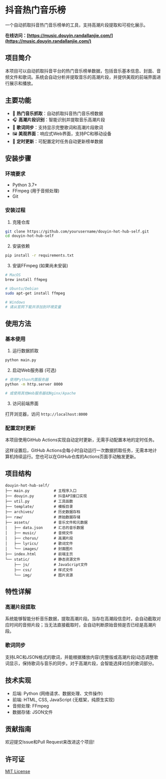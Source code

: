 # 抖音热门音乐榜

一个自动抓取抖音热门音乐榜单的工具，支持高潮片段提取和可视化展示。

**在线访问：[https://music.douyin.randallanjie.com/](https://music.douyin.randallanjie.com/)**

## 项目简介

本项目可以自动抓取抖音平台的热门音乐榜单数据，包括音乐基本信息、封面、音频文件和歌词。系统会自动分析并提取音乐的高潮片段，并提供美观的前端界面进行展示和播放。

## 主要功能

- 🎵 **热门音乐抓取**：自动抓取抖音热门音乐榜数据
- 🎧 **高潮片段识别**：智能识别并提取音乐高潮片段
- 📝 **歌词同步**：支持显示完整歌词和高潮片段歌词
- 🖼️ **美观界面**：响应式Web界面，支持PC和移动设备
- 🔄 **定时更新**：可配置定时任务自动更新榜单数据


## 安装步骤

### 环境要求

- Python 3.7+
- FFmpeg (用于音频处理)
- Git

### 安装过程

1. 克隆仓库

```bash
git clone https://github.com/yourusername/douyin-hot-hub-self.git
cd douyin-hot-hub-self
```

2. 安装依赖

```bash
pip install -r requirements.txt
```

3. 安装FFmpeg (如果尚未安装)

```bash
# MacOS
brew install ffmpeg

# Ubuntu/Debian
sudo apt-get install ffmpeg

# Windows
# 请从官网下载并添加到环境变量
```

## 使用方法

### 基本使用

1. 运行数据抓取

```bash
python main.py
```

2. 启动Web服务器 (可选)

```bash
# 使用Python内置服务器
python -m http.server 8000

# 或使用其他Web服务器如Nginx/Apache
```

3. 访问前端界面

打开浏览器，访问 `http://localhost:8000`

### 配置定时更新

本项目使用GitHub Actions实现自动定时更新，无需手动配置本地的定时任务。


这样设置后，GitHub Actions会每小时自动运行一次数据抓取任务，无需本地计算机持续运行。您也可以在GitHub仓库的Actions页面手动触发更新。

## 项目结构

```
douyin-hot-hub-self/
├── main.py           # 主程序入口
├── douyin.py         # 抖音API接口实现
├── util.py           # 工具函数
├── template/         # 模板目录
├── archives/         # 历史数据存档
├── raw/              # 原始数据存储
├── assets/           # 音乐文件和元数据
│   ├── data.json     # 汇总的音乐数据
│   ├── music/        # 音频文件
│   ├── chorus/       # 高潮片段
│   ├── lyrics/       # 歌词文件
│   └── images/       # 封面图片
├── index.html        # 前端主页
└── static/           # 静态资源文件
    ├── js/           # JavaScript文件
    ├── css/          # 样式文件
    └── img/          # 图片资源
```

## 特性详解

### 高潮片段提取

系统能够智能分析音乐数据，提取高潮片段。当存在高潮段信息时，会自动截取对应时间的音频片段；当无法直接截取时，会自动判断原始音频是否已经是高潮片段。

### 歌词同步

支持LRC和JSON格式的歌词，并能根据播放内容(完整版或高潮片段)动态调整歌词显示，保持歌词与音乐的同步。对于高潮片段，会智能选择对应的歌词部分。

## 技术实现

- 后端: Python (网络请求、数据处理、文件操作)
- 前端: HTML, CSS, JavaScript (无框架，纯原生实现)
- 音频处理: FFmpeg
- 数据存储: JSON文件

## 贡献指南

欢迎提交Issue和Pull Request来改进这个项目!

## 许可证

[MIT License](LICENSE)
